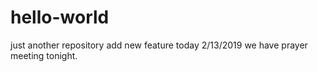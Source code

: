 # hello-world
just another repository
add new feature today 2/13/2019
we have prayer meeting tonight.
